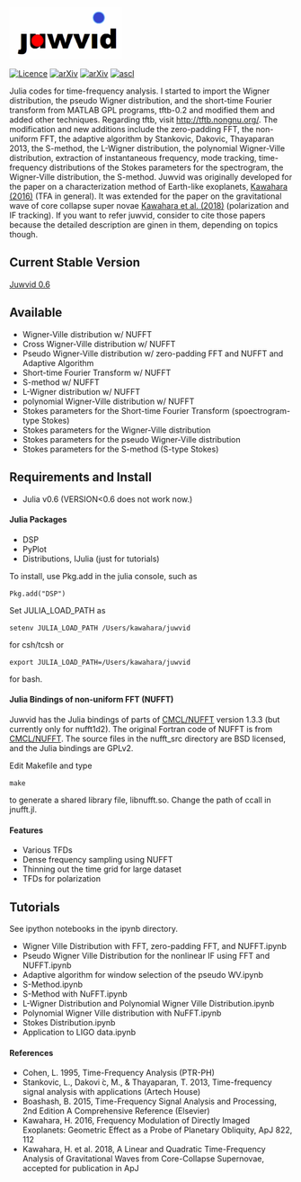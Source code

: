 <img src="https://github.com/HajimeKawahara/juwvid/blob/master/figure/juwvid.png" Titie="explanation" Width=200px>

[![Licence](http://img.shields.io/badge/license-GPLv2-blue.svg?style=flat)](http://www.gnu.org/licenses/gpl-2.0.html)
[![arXiv](http://img.shields.io/badge/arXiv-1603.02898-green.svg?style=flat)](http://arxiv.org/abs/1603.02898)
[![arXiv](http://img.shields.io/badge/arXiv-1810.00334-green.svg?style=flat)](http://arxiv.org/abs/1810.00334)
[![ascl](http://img.shields.io/badge/ascl-1702.003-red.svg?style=flat)](http://ascl.net/1702.003)

Julia codes for time-frequency analysis. I started to import the Wigner distribution, the pseudo Wigner distribution, and the short-time Fourier transform from MATLAB GPL programs, tftb-0.2 and modified them and added other techniques. Regarding tftb, visit http://tftb.nongnu.org/. The modification and new additions include the zero-padding FFT, the non-uniform FFT, the adaptive algorithm by Stankovic, Dakovic, Thayaparan 2013, the S-method, the L-Wigner distribution, the polynomial Wigner-Ville distribution, extraction of instantaneous frequency, mode tracking, time-frequency distributions of the Stokes parameters for the spectrogram, the Wigner-Ville distribution, the S-method. Juwvid was originally developed for the paper on a characterization method of Earth-like exoplanets, [Kawahara (2016)](http://arxiv.org/abs/1603.02898) (TFA in general). It was extended for the paper on the gravitational wave of core collapse super novae [Kawahara et al. (2018)](http://arxiv.org/abs/1810.00334) (polarization and IF tracking). If you want to refer juwvid, consider to cite those papers because the detailed description are ginen in them, depending on topics though.

## Current Stable Version

[Juwvid 0.6](https://github.com/HajimeKawahara/juwvid/releases/tag/v0.6)

## Available 

- Wigner-Ville distribution w/ NUFFT
- Cross Wigner-Ville distribution w/ NUFFT
- Pseudo Wigner-Ville distribution w/ zero-padding FFT and NUFFT and Adaptive Algorithm
- Short-time Fourier Transform w/ NUFFT
- S-method w/ NUFFT
- L-Wigner distribution w/ NUFFT
- polynomial Wigner-Ville distribution w/ NUFFT
- Stokes parameters for the Short-time Fourier Transform (spoectrogram-type Stokes)
- Stokes parameters for the Wigner-Ville distribution
- Stokes parameters for the pseudo Wigner-Ville distribution
- Stokes parameters for the S-method (S-type Stokes)

## Requirements and Install

- Julia v0.6 (VERSION<0.6 does not work now.)

#### Julia Packages 

- DSP
- PyPlot
- Distributions, IJulia (just for tutorials)

To install, use Pkg.add in the julia console, such as

```
Pkg.add("DSP")
```

Set JULIA_LOAD_PATH as 
```
setenv JULIA_LOAD_PATH /Users/kawahara/juwvid
```
for csh/tcsh or 
```
export JULIA_LOAD_PATH=/Users/kawahara/juwvid
```
for bash. 

#### Julia Bindings of non-uniform FFT (NUFFT)

Juwvid has the Julia bindings of parts of [CMCL/NUFFT](http://www.cims.nyu.edu/cmcl/nufft/nufft.html) version 1.3.3 (but currently only for nufft1d2). The original Fortran code of NUFFT is from [CMCL/NUFFT](http://www.cims.nyu.edu/cmcl/nufft/nufft.html). The source files in the nufft_src directory are BSD licensed, and the Julia bindings are GPLv2.

Edit Makefile and type

```
make
```

to generate a shared library file, libnufft.so. Change the path of ccall in jnufft.jl. 

#### Features

- Various TFDs
- Dense frequency sampling using NUFFT
- Thinning out the time grid for large dataset
- TFDs for polarization

## Tutorials

See ipython notebooks in the ipynb directory.

- Wigner Ville Distribution with FFT, zero-padding FFT, and NUFFT.ipynb
- Pseudo Wigner Ville Distribution for the nonlinear IF using FFT and NUFFT.ipynb
- Adaptive algorithm for window selection of the pseudo WV.ipynb
- S-Method.ipynb
- S-Method with NuFFT.ipynb
- L-Wigner Distribution and Polynomial Wigner Ville Distribution.ipynb
- Polynomial Wigner Ville distribution with NuFFT.ipynb
- Stokes Distribution.ipynb
- Application to LIGO data.ipynb 


#### References 
- Cohen, L. 1995, Time-Frequency Analysis (PTR-PH)
- Stankovic, L., Dakovi ́c, M., & Thayaparan, T. 2013, Time-frequency signal analysis with applications (Artech House)
- Boashash, B. 2015, Time-Frequency Signal Analysis and Processing, 2nd Edition A Comprehensive Reference (Elsevier)
- Kawahara, H. 2016, Frequency Modulation of Directly Imaged Exoplanets: Geometric Effect as a Probe of Planetary Obliquity, ApJ 822, 112 
- Kawahara, H. et al. 2018, A Linear and Quadratic Time-Frequency Analysis of Gravitational Waves from Core-Collapse Supernovae, accepted for publication in ApJ

